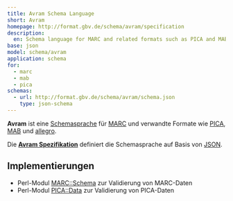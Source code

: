 ```yaml
---
title: Avram Schema Language
short: Avram
homepage: http://format.gbv.de/schema/avram/specification
description:
  en: Schema language for MARC and related formats such as PICA and MAB
base: json
model: schema/avram
application: schema
for:
  - marc
  - mab
  - pica 
schemas:
  - url: http://format.gbv.de/schema/avram/schema.json
    type: json-schema
---
```


**Avram** ist eine [Schemasprache](../schema) für [MARC](../marc) und verwandte
Formate wie [PICA](../pica), [MAB](../mab) und [allegro](../allegro).

Die **[Avram Spezifikation](avram/specification)** definiert die Schemasprache
auf Basis von [JSON](../json).

## Implementierungen

* Perl-Modul [MARC::Schema](https://metacpan.org/release/MARC-Schema) zur
  Validierung von MARC-Daten
* Perl-Modul [PICA::Data](https://metacpan.org/pod/PICA::Schema) zur
  Validierung von PICA-Daten

<list-schemas format="avram"/>

